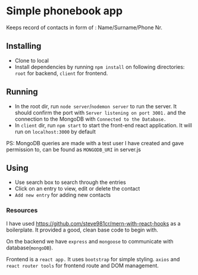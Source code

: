 # Simple phonebook app

Keeps record of contacts in form of : Name/Surname/Phone Nr.

## Installing

- Clone to local
- Install dependencies by running `npm install` on following directories: `root` for backend, `client` for frontend.

## Running

- In the root dir, run `node server`/`nodemon server` to run the server. It should confirm the port with `Server listening on port 3001.` and the connection to the MongoDB with `Connected to the Database.`
- In `client` dir, run `npm start` to start the front-end react application. It will run on `localhost:3000` by default

PS: MongoDB queries are made with a test user I have created and gave permission to, can be found as `MONGODB_URI` in server.js

## Using

- Use search box to search through the entries
- Click on an entry to view, edit or delete the contact
- `Add new entry` for adding new contacts

### Resources

I have used https://github.com/steve981cr/mern-with-react-hooks as a boilerplate. It provided a good, clean base code to begin with.

On the backend we have `express` and `mongoose` to communicate with database(`mongoDB`).

Frontend is a `react app.` It uses `bootstrap` for simple styling. `axios` and `react router tools` for frontend route and DOM management.
